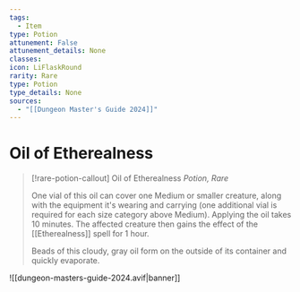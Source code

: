 ```yaml
---
tags:
  - Item
type: Potion
attunement: False
attunement_details: None
classes:
icon: LiFlaskRound
rarity: Rare
type: Potion
type_details: None
sources: 
  - "[[Dungeon Master's Guide 2024]]"
---
```

# Oil of Etherealness
>[!rare-potion-callout] Oil of Etherealness
>_Potion, Rare_
>
>One vial of this oil can cover one Medium or smaller creature, along with the equipment it's wearing and carrying (one additional vial is required for each size category above Medium). Applying the oil takes 10 minutes. The affected creature then gains the effect of the [[Etherealness]] spell for 1 hour.
>
>Beads of this cloudy, gray oil form on the outside of its container and quickly evaporate.
>


![[dungeon-masters-guide-2024.avif|banner]]